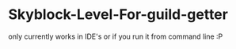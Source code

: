# Skyblock-Level-For-guild-getter
only currently works in IDE's 
or if you run it from command line :P 
